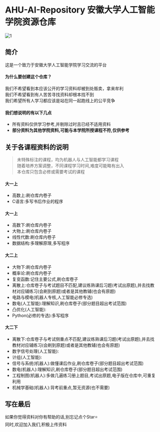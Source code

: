 # AHU-AI-Repository   安徽大学人工智能学院资源仓库
![1](https://img.shields.io/badge/AHU-AI-blue)
## 简介
这是一个致力于安徽大学人工智能学院学习交流的平台<br>
#### 为什么要创建这个仓库？
我们不希望看到本应该公开的学习资料却被到处贩卖，拿来牟利<br>
我们不希望看到有人苦苦寻找资料却根本找不到<br>
我们希望所有人学习都应该是站在同一起跑线上的公平竞争<br>
#### 我们想说明的有以下几点
* 所有资料仅供学习参考,并剔除过时且已经不适用资料<br>
* **部分资料为其他学院资料,可能与本学院所授课程不符,仅供参考**<br>
## 关于各课程资料的说明
> 未特殊标注的课程，均为机器人与人工智能都学习课程<br>
> 随着培养方案调整，不同课程学习时间,难度可能略有出入<br>
> 本仓库只包含必修或需要考试的课程<br>
#### 大一上
* 高数上:刷仓库内卷子<br>
* C语言:多写书后作业的程序<br>
#### 大一上
* 高数下:刷仓库内卷子<br>
* 大物上:刷仓库内卷子<br>
* 线性代数:刷仓库内卷子<br>
* 数据结构:多理解原理,多写程序<br>
#### 大二上
* 大物下:刷仓库内卷子<br>
* 概率论:刷仓库内卷子<br>
* 复变函数:记住主要公式,刷仓库卷子<br>
* 离散上:仓库卷子与考试题目不匹配,建议练熟课后习题(考试出原题),并去找教材对应辅练习(会刷到原题)或者是其他教辅(也会有原题)<br>
* 电路与模电(机器人专核,人工智能必修专选)<br>
* 数电(人工智能):理解知识,刷仓库卷子(部分题目超出考试范围)<br>
* 凸优化(人工智能):
* Python(必修的专选):多写程序<br>
#### 大二下
* 离散下:仓库卷子与考试侧重点不匹配,建议练熟课后习题(考试出原题),并去找教材对应辅练习(会刷到原题)或者是其他教辅(也会有原题)<br>
* 数字信号处理(人工智能):<br>
* 计组(人工智能):<br>
* 信号与系统(机器人):做懂课后作业,刷仓库卷子(部分题目超出考试范围)<br>
* 数电(机器人):理解知识,刷仓库卷子(部分题目超出考试范围)<br>
* 工程制图(机器人):多做几遍练习册上题目,考试出原题,电子版在仓库中,可重复利用<br>
* 机械学基础(机器人):背考前重点,暂无资源(也不需要)<br>
## 写在最后
如果你觉得资料对你有帮助的话,别忘记点个Star⭐<br>
同时,欢迎加入我们,积极上传资料<br>
